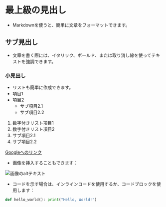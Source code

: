 # 最上級の見出し

- Markdownを使うと、簡単に文章をフォーマットできます。

## サブ見出し

- 文章を書く際には、イタリック、ボールド、または取り消し線を使ってテキストを強調できます。

### 小見出し

- リストも簡単に作成できます。
- 項目1 
- 項目2 
  - サブ項目2.1
  - サブ項目2.2

1. 数字付きリスト項目1 
2. 数字付きリスト項目2 
  3. サブ項目2.1 
  4. サブ項目2.2

[Googleへのリンク](https://www.google.com)

- 画像を挿入することもできます：

![画像のaltテキスト](https://www.example.com/image.jpg)

- コードを示す場合は、インラインコードを使用するか、コードブロックを使用します：

```python
def hello_world(): print("Hello, World!")
```
